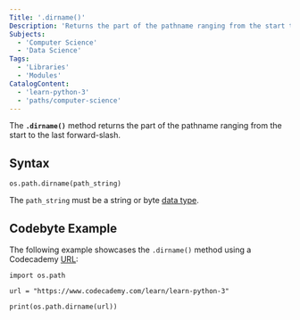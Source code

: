 ```yaml
---
Title: '.dirname()'
Description: 'Returns the part of the pathname ranging from the start to the last forward-slash.'
Subjects:
  - 'Computer Science'
  - 'Data Science'
Tags:
  - 'Libraries'
  - 'Modules'
CatalogContent:
  - 'learn-python-3'
  - 'paths/computer-science'
---
```


The **`.dirname()`** method returns the part of the pathname ranging from the start to the last forward-slash.

## Syntax

```pseudo
os.path.dirname(path_string)
```

The `path_string` must be a string or byte [data type](https://www.codecademy.com/resources/docs/python/data-types).

## Codebyte Example

The following example showcases the `.dirname()` method using a Codecademy [URL](https://www.codecademy.com/resources/docs/general/url):

```codebyte/python
import os.path

url = "https://www.codecademy.com/learn/learn-python-3"

print(os.path.dirname(url))
```
